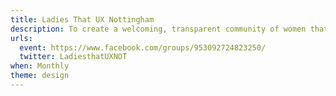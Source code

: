 ```yaml
---
title: Ladies That UX Nottingham
description: To create a welcoming, transparent community of women that work in UX, who positively promote and teach each other.
urls:
  event: https://www.facebook.com/groups/953092724823250/
  twitter: LadiesthatUXNOT
when: Monthly
theme: design
---
```

